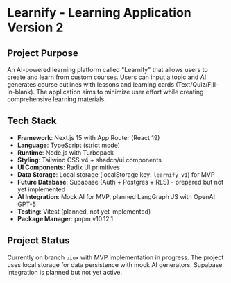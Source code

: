 # Learnify - Learning Application Version 2

## Project Purpose
An AI-powered learning platform called "Learnify" that allows users to create and learn from custom courses. Users can input a topic and AI generates course outlines with lessons and learning cards (Text/Quiz/Fill-in-blank). The application aims to minimize user effort while creating comprehensive learning materials.

## Tech Stack
- **Framework**: Next.js 15 with App Router (React 19)
- **Language**: TypeScript (strict mode)
- **Runtime**: Node.js with Turbopack
- **Styling**: Tailwind CSS v4 + shadcn/ui components
- **UI Components**: Radix UI primitives
- **Data Storage**: Local storage (localStorage key: `learnify_v1`) for MVP
- **Future Database**: Supabase (Auth + Postgres + RLS) - prepared but not yet implemented
- **AI Integration**: Mock AI for MVP, planned LangGraph JS with OpenAI GPT-5
- **Testing**: Vitest (planned, not yet implemented)
- **Package Manager**: pnpm v10.12.1

## Project Status
Currently on branch `uiux` with MVP implementation in progress. The project uses local storage for data persistence with mock AI generators. Supabase integration is planned but not yet active.